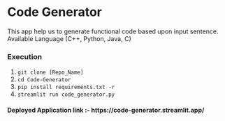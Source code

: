 <h1>Code Generator</h1>
<p>This app help us to generate functional code based upon input sentence. Available Language (C++, Python, Java, C)</p>

<h3>Execution</h3>
<ol>
  <li><code>git clone [Repo_Name]</code></li>
  <li><code>cd Code-Generator</code></li>
  <li><code>pip install requirements.txt -r</code></li>
  <li><code>streamlit run code_generator.py</code></li>
</ol>

<h4>Deployed Application link :- https://code-generator.streamlit.app/</h4>
